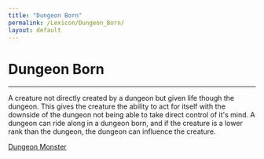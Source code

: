 ```yaml
---
title: "Dungeon Born"
permalink: /Lexicon/Dungeon_Born/
layout: default
---
```

# Dungeon Born
---
A creature not directly created by a dungeon but given life though the dungeon. This gives the creature the ability to act for itself with the downside of the dungeon not being able to take direct control of it's mind. A dungeon can ride along in a dungeon born, and if the creature is a lower rank than the dungeon, the dungeon can influence the creature.

[Dungeon Monster](DungeonMonster.md) 
